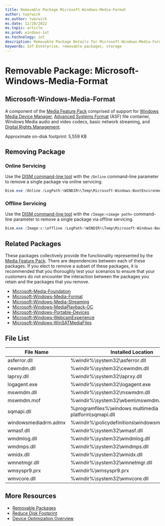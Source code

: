 ```yaml
---
title: Removable Package Microsoft-Windows-Media-Format
author: twarwick
ms.author: twarwick
ms.date: 12/20/2022
ms.topic: article
ms.prod: windows-iot
ms.technology: iot
description: Removable Package Details for Microsoft-Windows-Media-Format
keywords: IoT Enterprise, removable packages, storage
---
```


# Removable Package: Microsoft-Windows-Media-Format
## Microsoft-Windows-Media-Format
A component of the [Media Feature Pack](/windows/win32/wmdm/windows-media-device-manager-architecture) comprised of support for [Windows Media Device Manager](/windows/win32/wmdm/windows-media-device-manager-architecture),  [Advanced Systems Format](/windows/win32/wmformat/overview-of-the-asf-format) (ASF) file container, Windows Media audio and video codecs, basic network streaming, and [Digital Rights Management](/windows/win32/wmformat/overview-of-windows-media-drm).

Approximate on-disk footprint: 5,559 KB

## Removing Package

### Online Servicing 
Use the [DISM command-line tool](/windows-hardware/manufacture/desktop/what-is-dism) with the ```/Online``` command-line parameter to remove a single package via online servicing.

```powershell
Dism.exe /Online /LogPath:%WINDIR%\Temp\Microsoft-Windows-BootEnvironment-Dvd.log /NoRestart /Disable-Feature /FeatureName:Microsoft-Windows-BootEnvironment-Dvd /PackageName:@Package
````
### Offline Servicing
Use the [DISM command-line tool](/windows-hardware/manufacture/desktop/what-is-dism) with the ```/Image:<image path>``` command-line parameter to remove a single package via offline servicing.

```powershell
Dism.exe /Image:c:\offline /LogPath:%WINDIR%\Temp\Microsoft-Windows-BootEnvironment-Dvd.log /NoRestart /Disable-Feature /FeatureName:Microsoft-Windows-BootEnvironment-Dvd /PackageName:@Package
````

## Related Packages
These packages collectively provide the functionality represented by the [Media Feature Pack](/windows/win32/wmdm/windows-media-device-manager-architecture).  There are dependencies between each of these packages.  If you elect to remove a subset of these packages, it is recommended that you thoroughly test your scenarios to ensure that your customers do not encounter the interaction between the packages you retain and the packages that you remove.

- [Microsoft-Media-Foundation](/windows/iot/iot-enterprise/Optimize-Your-Device/Removable-Packages-Details/Microsoft-Media-Foundation)
- [Microsoft-Windows-Media-Format](/windows/iot/iot-enterprise/Optimize-Your-Device/Removable-Packages-Details/Microsoft-Windows-Media-Format)
- [Microsoft-Windows-Media-Streaming](/windows/iot/iot-enterprise/Optimize-Your-Device/Removable-Packages-Details/Microsoft-Windows-Media-Streaming) 
- [Microsoft-Windows-MediaPlayback-OC](/windows/iot/iot-enterprise/Optimize-Your-Device/Removable-Packages-Details/Microsoft-Windows-MediaPlayback-OC)    
- [Microsoft-Windows-Portable-Devices](/windows/iot/iot-enterprise/Optimize-Your-Device/Removable-Packages-Details/Microsoft-Windows-Portable-Devices)   
- [Microsoft-Windows-WebcamExperience](/windows/iot/iot-enterprise/Optimize-Your-Device/Removable-Packages-Details/Microsoft-Windows-WebcamExperience.md) 
- [Microsoft-Windows-WinSATMediaFiles](/windows/iot/iot-enterprise/Optimize-Your-Device/Removable-Packages-Details/Microsoft-Windows-WinSATMediaFiles.md) 

## File List
| File Name | Installed Location |
|-----------|--------------------|
| asferror.dll			| %windir%\system32\asferror.dll
| cewmdm.dll			| %windir%\system32\cewmdm.dll
| laprxy.dll			| %windir%\system32\laprxy.dll
| logagent.exe			| %windir%\system32\logagent.exe
| mswmdm.dll			| %windir%\system32\mswmdm.dll
| mswmdm.mof			| %windir%\system32\wbem\mswmdm.mof
| sqmapi.dll			| %programfiles%\windows multimedia platform\sqmapi.dll
| windowsmediadrm.admx 	| %windir%\policydefinitions\windowsmediadrm.admx |
| wmasf.dll				| %windir%\system32\wmasf.dll
| wmdmlog.dll			| %windir%\system32\wmdmlog.dll
| wmdmps.dll			| %windir%\system32\wmdmps.dll
| wmidx.dll				| %windir%\system32\wmidx.dll
| wmnetmgr.dll			| %windir%\system32\wmnetmgr.dll
| wmsyspr9.prx			| %windir%\wmsyspr9.prx
| wmvcore.dll			| %windir%\system32\wmvcore.dll

## More Resources
- [Removable Packages](/windows/iot/iot-enterprise/Optimize-Your-Device/Removable-Packages-Details/Removable-Packages.md)
- [Reduce Disk Footprint](/windows/iot/iot-enterprise/Optimize-Your-Device/Reduce-Disk-Footprint.md)
- [Device Optimization Overview](/windows/iot/iot-enterprise/Optimize-Your-Device/Overview.md)
